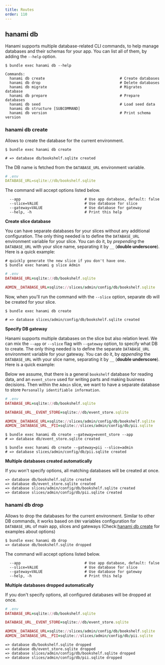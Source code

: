 ```yaml
---
title: Routes
order: 110
---
```


## hanami db

Hanami supports multiple database-related CLI commands, to help manage databases and their schemas for your app. You can list all of them, by adding the `--help` option.

```shell
$ bundle exec hanami db --help

Commands:
  hanami db create                                  # Create databases
  hanami db drop                                    # Delete databases
  hanami db migrate                                 # Migrates database
  hanami db prepare                                 # Prepare databases
  hanami db seed                                    # Load seed data
  hanami db structure [SUBCOMMAND]
  hanami db version                                 # Print schema version
```

### hanami db create
Allows to create the database for the current environment.

```shell
$ bundle exec hanami db create

# => database db/bookshelf.sqlite created
```

The DB name is fetched from the `DATABASE_URL` environment variable.

```yaml
# .env
DATABASE_URL=sqlite://db/bookshelf.sqlite
```

The command will accept options listed below.

```shell
  --app                             # Use app database, default: false
  --slice=VALUE                     # Use database for slice
  --gateway=VALUE                   # Use database for gateway
  --help, -h                        # Print this help
```

**Create slice database**

You can have separate databases for your slices without any additional configuration. The only thing needed is to define the `DATABASE_URL` environment variable for your slice. You can do it, by *prepending* the `DATABASE_URL` with your slice name, separating it by `__` (**double underscore**). Here is a quick example:

```shell
# quickly generate the new slice if you don't have one.
$ bundle exec hanami g slice Admin
```

```ruby
# .env
DATABASE_URL=sqlite://db/bookshelf.sqlite

ADMIN__DATABASE_URL=sqlite://slices/admin/config/db/bookshelf.sqlite
```

Now, when you'll run the command with the `--slice` option, separate db will be created for your slice.

```shell
$ bundle exec hanami db create

# => database slices/admin/config/db/bookshelf.sqlite created
```


**Specify DB gateway**

Hanami supports multiple databases on the slice but also relation level. We can mix the `--app` or `--slice` flag with `--gateway` option, to specify what DB to create. The only thing needed is to define the separate `DATABASE_URL` environment variable for your gateway. You can do it, by *appending* the `DATABASE_URL` with your slice name, separating it by `__` (**double underscore**). Here is a quick example:

Below we assume, that there is a general `bookshelf` database for reading data, and an `event_store` used for writing parts and making business decisions.  Then within the `Admin` slice, we want to have a separate database to store `Personally identifiable information`.

```ruby
# .env
DATABASE_URL=sqlite://db/bookshelf.sqlite

DATABASE_URL__EVENT_STORE=sqlite://db/event_store.sqlite

ADMIN__DATABASE_URL=sqlite://slices/admin/config/db/bookshelf.sqlite
ADMIN__DATABASE_URL__PII=sqlite://slices/admin/config/db/pii.sqlite
```

```shell
$ bundle exec hanami db create --gateway=event_store --app
# => database db/event_store.sqlite created

$ bundle exec hanami db create --gateway=pii --slice=admin
# => database slices/admin/config/db/pii.sqlite created
```

**Multiple databases created automatically**

If you won't specify options, all matching databases will be created at once.

```shell
=> database db/bookshelf.sqlite created
=> database db/event_store.sqlite created
=> database slices/admin/config/db/bookshelf.sqlite created
=> database slices/admin/config/db/pii.sqlite created
```

### hanami db drop
Allows to drop the databases for the current environment. Similar to other DB commands, it works based on `ENV` variables configuration for `DATABASE_URL` of main app, slices and gateways (Check:[hanami db create](#hanami-db-create) for examples about options)

```shell
$ bundle exec hanami db drop
=> database db/bookshelf.sqlite dropped
```

The command will accept options listed below.

```shell
  --app                             # Use app database, default: false
  --slice=VALUE                     # Use database for slice
  --gateway=VALUE                   # Use database for gateway
  --help, -h                        # Print this help
```


**Multiple databases dropped automatically**

If you don't specify options, all configured databases will be dropped at once.

```ruby
# .env
DATABASE_URL=sqlite://db/bookshelf.sqlite

DATABASE_URL__EVENT_STORE=sqlite://db/event_store.sqlite

ADMIN__DATABASE_URL=sqlite://slices/admin/config/db/bookshelf.sqlite
ADMIN__DATABASE_URL__PII=sqlite://slices/admin/config/db/pii.sqlite
```

```shell
=> database db/bookshelf.sqlite dropped
=> database db/event_store.sqlite dropped
=> database slices/admin/config/db/bookshelf.sqlite dropped
=> database slices/admin/config/db/pii.sqlite dropped
```

